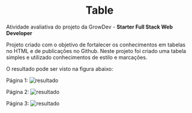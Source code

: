 <h1 align="center">Table</h1>

Atividade avaliativa do projeto da GrowDev - <b>Starter Full Stack Web Developer</b>

Projeto criado com o objetivo de fortalecer os conhecimentos em tabelas no HTML e de publicações no Github.
Neste projeto foi criado uma tabela simples e utilizado conhecimentos de estilo e marcações.

O resultado pode ser visto na figura abaixo:

Página 1:
![resultado](Images/página-1.png)

Página 2:
![resultado](Images/página-2.png)

Página 3:
![resultado](Images/página-3.png)
